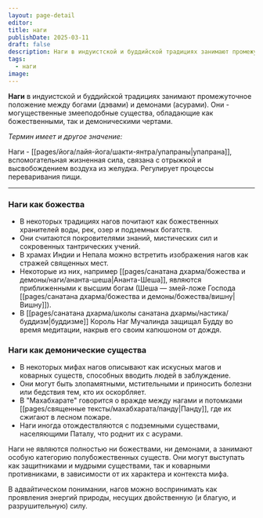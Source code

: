 ```yaml
---
layout: page-detail
editor: 
title: наги
publishDate: 2025-03-11
draft: false
description: Наги в индуистской и буддийской традициях занимают промежуточное положение между богами (дэвами) и демонами (асурами). Они - могущественные змееподобные существа, обладающие как божественными, так и демоническими чертами.
tags:
  - наги
image:
---
```

**Наги** в индуистской и буддийской традициях занимают промежуточное положение между богами (дэвами) и демонами (асурами). Они - могущественные змееподобные существа, обладающие как божественными, так и демоническими чертами.

*Термин имеет и другое значение:*

Наги - [[pages/йога/лайя-йога/шакти-янтра/упапраны|упапрана]], вспомогательная жизненная сила, связана с отрыжкой и высвобождением воздуха из желудка. Регулирует процессы переваривания пищи.

---
### Наги как божества

- В некоторых традициях нагов почитают как божественных хранителей воды, рек, озер и подземных богатств.
- Они считаются покровителями знаний, мистических сил и сокровенных тантрических учений.
- В храмах Индии и Непала можно встретить изображения нагов как стражей священных мест.
- Некоторые из них, например [[pages/санатана дхарма/божества и демоны/наги/ананта-шеша|Ананта-Шеша]], являются приближенными к высшим богам (Шеша — змей-ложе Господа [[pages/санатана дхарма/божества и демоны/божества/вишну|Вишну]]).
- В [[pages/санатана дхарма/школы санатана дхармы/настика/буддизм|буддизме]] Король Наг Мучалинда защищал Будду во время медитации, накрыв его своим капюшоном от дождя.

### Наги как демонические существа

- В некоторых мифах нагов описывают как искусных магов и коварных существ, способных вводить людей в заблуждение.
- Они могут быть злопамятными, мстительными и приносить болезни или бедствия тем, кто их оскорбляет.
- В "Махабхарате" говорится о вражде между нагами и потомками [[pages/священные тексты/махабхарата/панду|Панду]], где их сжигают в лесном пожаре.
- Наги иногда отождествляются с подземными существами, населяющими Паталу, что роднит их с асурами.

Наги не являются полностью ни божествами, ни демонами, а занимают особую категорию полубожественных существ. Они могут выступать как защитниками и мудрыми существами, так и коварными противниками, в зависимости от их характера и контекста мифа.

В адвайтическом понимании, нагов можно воспринимать как проявления энергий природы, несущих двойственную (и благую, и разрушительную) силу.